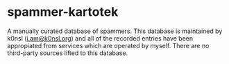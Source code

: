 # spammer-kartotek
A manually curated database of spammers. This database is maintained by k0nsl (i.am@k0nsl.org) and all of the recorded entries have been appropiated from services which are operated by myself. There are no third-party sources lifted to this database.
